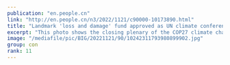 ```yaml
---
publication: "en.people.cn"
link: "http://en.people.cn/n3/2022/1121/c90000-10173890.html"
title: "Landmark 'loss and damage' fund approved as UN climate conference closes in Egypt - People's Daily Online"
excerpt: "This photo shows the closing plenary of the COP27 climate change conference in Sharm El-Sheikh,"
image: "/mediafile/pic/BIG/20221121/90/10242311793980899902.jpg"
group: con
rank: 11
---
```

